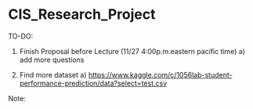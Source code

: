 # CIS_Research_Project
 
TO-DO:
1. Finish Proposal before Lecture (11/27 4:00p.m.eastern pacific time)
    a) add more questions

2. Find more dataset
    a) https://www.kaggle.com/c/1056lab-student-performance-prediction/data?select=test.csv

Note: